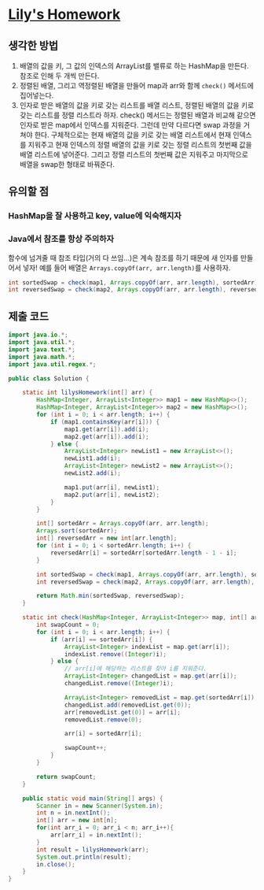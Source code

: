 # [Lily's Homework](https://www.hackerrank.com/challenges/lilys-homework/problem)

## 생각한 방법
1. 배열의 값을 키, 그 값의 인덱스의 ArrayList를 밸류로 하는 HashMap을 만든다. 참조로 인해 두 개씩 만든다.
2. 정렬된 배열, 그리고 역정렬된 배열을 만들어 map과 arr와 함께 `check()` 메서드에 집어넣는다.
3. 인자로 받은 배열의 값을 키로 갖는 리스트를 배열 리스트, 정렬된 배열의 값을 키로 갖는 리스트를 정렬 리스트라 하자. check() 메서드는 정렬된 배열과 비교해 같으면 인자로 받은 map에서 인덱스를 지워준다. 그런데 만약 다르다면 swap 과정을 거쳐야 한다. 구체적으로는 현재 배열의 값을 키로 갖는 배열 리스트에서 현재 인덱스를 지워주고 현재 인덱스의 정렬 배열의 값을 키로 갖는 정렬 리스트의 첫번째 값을 배열 리스트에 넣어준다. 그리고 정렬 리스트의 첫번째 값은 지워주고 마지막으로 배열을 swap한 형태로 바꿔준다.

## 유의할 점

### HashMap을 잘 사용하고 key, value에 익숙해지자

### Java에서 참조를 항상 주의하자
함수에 넘겨줄 때 참조 타입(거의 다 쓰임...)은 계속 참조를 하기 때문에 새 인자를 만들어서 넣자!
예를 들어 배열은 `Arrays.copyOf(arr, arr.length)`를 사용하자.

``` java
int sortedSwap = check(map1, Arrays.copyOf(arr, arr.length), sortedArr);
int reversedSwap = check(map2, Arrays.copyOf(arr, arr.length), reversedArr);
```

## 제출 코드
``` java
import java.io.*;
import java.util.*;
import java.text.*;
import java.math.*;
import java.util.regex.*;

public class Solution {

    static int lilysHomework(int[] arr) {
        HashMap<Integer, ArrayList<Integer>> map1 = new HashMap<>();
        HashMap<Integer, ArrayList<Integer>> map2 = new HashMap<>();
        for (int i = 0; i < arr.length; i++) {
            if (map1.containsKey(arr[i])) {
                map1.get(arr[i]).add(i);
                map2.get(arr[i]).add(i);
            } else {
                ArrayList<Integer> newList1 = new ArrayList<>();
                newList1.add(i);
                ArrayList<Integer> newList2 = new ArrayList<>();
                newList2.add(i);

                map1.put(arr[i], newList1);
                map2.put(arr[i], newList2);
            }
        }

        int[] sortedArr = Arrays.copyOf(arr, arr.length);
        Arrays.sort(sortedArr);
        int[] reversedArr = new int[arr.length];
        for (int i = 0; i < sortedArr.length; i++) {
            reversedArr[i] = sortedArr[sortedArr.length - 1 - i];
        }

        int sortedSwap = check(map1, Arrays.copyOf(arr, arr.length), sortedArr);
        int reversedSwap = check(map2, Arrays.copyOf(arr, arr.length), reversedArr);

        return Math.min(sortedSwap, reversedSwap);
    }

    static int check(HashMap<Integer, ArrayList<Integer>> map, int[] arr, int[] sortedArr) {
        int swapCount = 0;
        for (int i = 0; i < arr.length; i++) {
            if (arr[i] == sortedArr[i]) {
                ArrayList<Integer> indexList = map.get(arr[i]);
                indexList.remove((Integer)i);
            } else {
                // arr[i]에 해당하는 리스트를 찾아 i를 지워준다.
                ArrayList<Integer> changedList = map.get(arr[i]);
                changedList.remove((Integer)i);

                ArrayList<Integer> removedList = map.get(sortedArr[i]);
                changedList.add(removedList.get(0));
                arr[removedList.get(0)] = arr[i];
                removedList.remove(0);

                arr[i] = sortedArr[i];

                swapCount++;
            }
        }

        return swapCount;
    }

    public static void main(String[] args) {
        Scanner in = new Scanner(System.in);
        int n = in.nextInt();
        int[] arr = new int[n];
        for(int arr_i = 0; arr_i < n; arr_i++){
            arr[arr_i] = in.nextInt();
        }
        int result = lilysHomework(arr);
        System.out.println(result);
        in.close();
    }
}

```